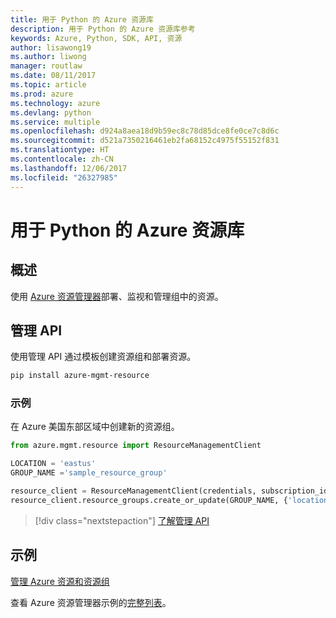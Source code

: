 ```yaml
---
title: 用于 Python 的 Azure 资源库
description: 用于 Python 的 Azure 资源库参考
keywords: Azure, Python, SDK, API, 资源
author: lisawong19
ms.author: liwong
manager: routlaw
ms.date: 08/11/2017
ms.topic: article
ms.prod: azure
ms.technology: azure
ms.devlang: python
ms.service: multiple
ms.openlocfilehash: d924a8aea18d9b59ec8c78d85dce8fe0ce7c8d6c
ms.sourcegitcommit: d521a7350216461eb2fa68152c4975f55152f831
ms.translationtype: HT
ms.contentlocale: zh-CN
ms.lasthandoff: 12/06/2017
ms.locfileid: "26327985"
---
```

# <a name="azure-resources-libraries-for-python"></a>用于 Python 的 Azure 资源库

## <a name="overview"></a>概述 
使用 [Azure 资源管理器](https://docs.microsoft.com/en-us/azure/azure-resource-manager/resource-group-overview)部署、监视和管理组中的资源。

## <a name="management-api"></a>管理 API
使用管理 API 通过模板创建资源组和部署资源。

```bash
pip install azure-mgmt-resource
```
### <a name="example"></a>示例 
在 Azure 美国东部区域中创建新的资源组。

```python
from azure.mgmt.resource import ResourceManagementClient

LOCATION = 'eastus'
GROUP_NAME ='sample_resource_group'

resource_client = ResourceManagementClient(credentials, subscription_id)
resource_client.resource_groups.create_or_update(GROUP_NAME, {'location': LOCATION})
```

> [!div class="nextstepaction"]
> [了解管理 API](/python/api/overview/azure/azure.mgmt.resource)

## <a name="samples"></a>示例
[管理 Azure 资源和资源组](https://github.com/Azure-Samples/resource-manager-python-resources-and-groups)

查看 Azure 资源管理器示例的[完整列表](https://azure.microsoft.com/resources/samples/?platform=python&term=resource)。

